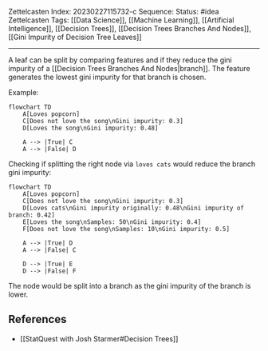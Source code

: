Zettelcasten Index: 20230227115732-c
Sequence:
Status: #idea
Zettelcasten Tags: [[Data Science]], [[Machine Learning]], [[Artificial Intelligence]], [[Decision Trees]], [[Decision Trees Branches And Nodes]], [[Gini Impurity of Decision Tree Leaves]]

---

A leaf can be split by comparing features and if they reduce the gini impurity of a [[Decision Trees Branches And Nodes|branch]]. The feature generates the lowest gini impurity for that branch is chosen.

Example:

```mermaid
flowchart TD
    A[Loves popcorn]
    C[Does not love the song\nGini impurity: 0.3]
    D[Loves the song\nGini impurity: 0.48]

    A --> |True| C
    A --> |False| D
```

Checking if splitting the right node via `loves cats` would reduce the branch gini impurity:
```mermaid
flowchart TD
    A[Loves popcorn]
    C[Does not love the song\nGini impurity: 0.3]
    D[Loves cats\nGini impurity originally: 0.48\nGini impurity of branch: 0.42]
    E[Loves the song\nSamples: 50\nGini impurity: 0.4]
    F[Does not love the song\nSamples: 10\nGini impurity: 0.5]

    A --> |True| D
    A --> |False| C

    D --> |True| E
    D --> |False| F
```
The node would be split into a branch as the gini impurity of the branch is lower.

## References
- [[StatQuest with Josh Starmer#Decision Trees]]
